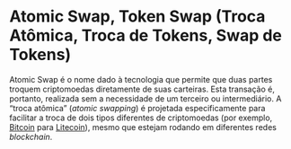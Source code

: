 # Atomic Swap, Token Swap (Troca Atômica, Troca de Tokens, Swap de Tokens)

Atomic Swap é o nome dado à tecnologia que permite que duas partes troquem criptomoedas diretamente de suas carteiras. Esta transação é, portanto, realizada sem a necessidade de um terceiro ou intermediário. A “troca atômica” (_atomic swapping_) é projetada especificamente para facilitar a troca de dois tipos diferentes de criptomoedas (por exemplo, [Bitcoin](Bitcoin.md) para [Litecoin](Litecoin.md)), mesmo que estejam rodando em diferentes redes _blockchain_.
